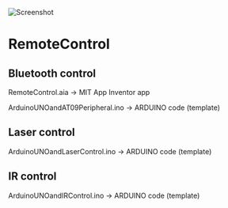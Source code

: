 ![Screenshot](20220801_163253.jpg)
# RemoteControl
## Bluetooth control

RemoteControl.aia -> MIT App Inventor app

ArduinoUNOandAT09Peripheral.ino -> ARDUINO code (template)

## Laser control

ArduinoUNOandLaserControl.ino -> ARDUINO code (template)

## IR control

ArduinoUNOandIRControl.ino -> ARDUINO code (template)
